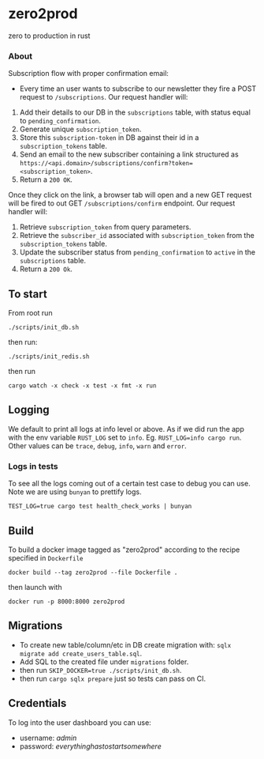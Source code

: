 # zero2prod

zero to production in rust

### About

Subscription flow with proper confirmation email:

- Every time an user wants to subscribe to our newsletter they fire a POST request to `/subscriptions`. Our request handler will:

1. Add their details to our DB in the `subscriptions` table, with status equal to `pending_confirmation`.
2. Generate unique `subscription_token`.
3. Store this `subscription-token` in DB against their id in a `subscription_tokens` table.
4. Send an email to the new subscriber containing a link structured as `https://<api.domain>/subscriptions/confirm?token=<subscription_token>`.
5. Return a `200 OK`.

Once they click on the link, a browser tab will open and a new GET request will be fired to out GET `/subscriptions/confirm` endpoint. Our request handler will:

1. Retrieve `subscription_token` from query parameters.
2. Retrieve the `subscriber_id` associated with `subscription_token` from the `subscription_tokens` table.
3. Update the subscriber status from `pending_confirmation` to `active` in the `subscriptions` table.
4. Return a `200 Ok`.

## To start

From root run

```
./scripts/init_db.sh
```

then run:

```
./scripts/init_redis.sh
```

then run

```
cargo watch -x check -x test -x fmt -x run
```

## Logging

We default to print all logs at info level or above. As if we did run the app with the env variable `RUST_LOG` set to `info`. Eg. `RUST_LOG=info cargo run`.
Other values can be `trace`, `debug`, `info`, `warn` and `error`.

### Logs in tests

To see all the logs coming out of a certain test case to debug you can use. Note we are using `bunyan` to prettify logs.

```
TEST_LOG=true cargo test health_check_works | bunyan
```

## Build

To build a docker image tagged as "zero2prod" according to the recipe specified in `Dockerfile`

```
docker build --tag zero2prod --file Dockerfile .
```

then launch with

```
docker run -p 8000:8000 zero2prod
```

## Migrations

- To create new table/column/etc in DB create migration with: `sqlx migrate add create_users_table.sql`.
- Add SQL to the created file under `migrations` folder.
- then run `SKIP_DOCKER=true ./scripts/init_db.sh`.
- then run `cargo sqlx prepare` just so tests can pass on CI.

## Credentials

To log into the user dashboard you can use:

- username: _admin_
- password: _everythinghastostartsomewhere_
